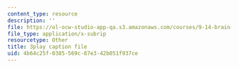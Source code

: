 ```yaml
---
content_type: resource
description: ''
file: https://ol-ocw-studio-app-qa.s3.amazonaws.com/courses/9-14-brain-structure-and-its-origins-spring-2014/4b64c25f0385569c87e342b051f937ce_555113.vtt
file_type: application/x-subrip
resourcetype: Other
title: 3play caption file
uid: 4b64c25f-0385-569c-87e3-42b051f937ce
---
```


